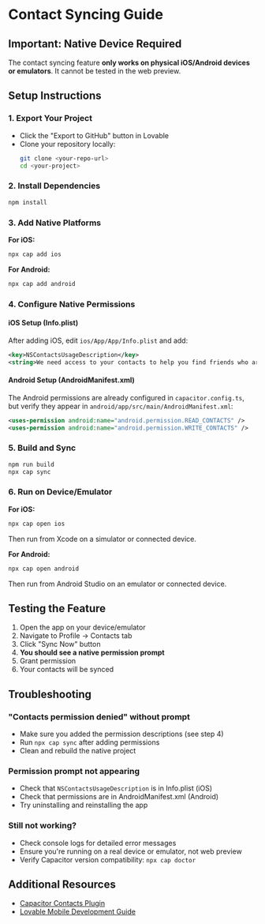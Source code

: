 # Contact Syncing Guide

## Important: Native Device Required

The contact syncing feature **only works on physical iOS/Android devices or emulators**. It cannot be tested in the web preview.

## Setup Instructions

### 1. Export Your Project
- Click the "Export to GitHub" button in Lovable
- Clone your repository locally:
  ```bash
  git clone <your-repo-url>
  cd <your-project>
  ```

### 2. Install Dependencies
```bash
npm install
```

### 3. Add Native Platforms

**For iOS:**
```bash
npx cap add ios
```

**For Android:**
```bash
npx cap add android
```

### 4. Configure Native Permissions

#### iOS Setup (Info.plist)
After adding iOS, edit `ios/App/App/Info.plist` and add:
```xml
<key>NSContactsUsageDescription</key>
<string>We need access to your contacts to help you find friends who are using FinMo and make instant transfers</string>
```

#### Android Setup (AndroidManifest.xml)
The Android permissions are already configured in `capacitor.config.ts`, but verify they appear in `android/app/src/main/AndroidManifest.xml`:
```xml
<uses-permission android:name="android.permission.READ_CONTACTS" />
<uses-permission android:name="android.permission.WRITE_CONTACTS" />
```

### 5. Build and Sync
```bash
npm run build
npx cap sync
```

### 6. Run on Device/Emulator

**For iOS:**
```bash
npx cap open ios
```
Then run from Xcode on a simulator or connected device.

**For Android:**
```bash
npx cap open android
```
Then run from Android Studio on an emulator or connected device.

## Testing the Feature

1. Open the app on your device/emulator
2. Navigate to Profile → Contacts tab
3. Click "Sync Now" button
4. **You should see a native permission prompt**
5. Grant permission
6. Your contacts will be synced

## Troubleshooting

### "Contacts permission denied" without prompt
- Make sure you added the permission descriptions (see step 4)
- Run `npx cap sync` after adding permissions
- Clean and rebuild the native project

### Permission prompt not appearing
- Check that `NSContactsUsageDescription` is in Info.plist (iOS)
- Check that permissions are in AndroidManifest.xml (Android)
- Try uninstalling and reinstalling the app

### Still not working?
- Check console logs for detailed error messages
- Ensure you're running on a real device or emulator, not web preview
- Verify Capacitor version compatibility: `npx cap doctor`

## Additional Resources
- [Capacitor Contacts Plugin](https://github.com/capacitor-community/contacts)
- [Lovable Mobile Development Guide](https://docs.lovable.dev)
